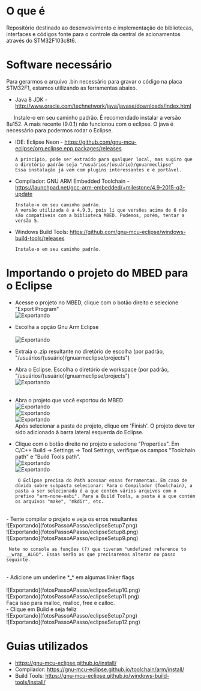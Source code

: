 # O que é
Repositório destinado ao desenvolvimento e implementação de bibliotecas, interfaces e códigos fonte para o controle da central de acionamentos através do STM32F103c8t6.

# Software necessário
Para gerarmos o arquivo .bin necessário para gravar o código na placa STM32F1, estamos utilizando as ferramentas abaixo.
- Java 8 JDK - http://www.oracle.com/technetwork/java/javase/downloads/index.html

      Instale-o em seu caminho padrão. 
      É recomendado instalar a versão 8u152. A mais recente (9.0.1) não funcionou com o eclipse.
      O java é necessário para podermos rodar o Eclipse.

- IDE: Eclipse Neon -  https://github.com/gnu-mcu-eclipse/org.eclipse.epp.packages/releases

      A princípio, pode ser extraído para qualquer local, mas sugiro que o diretório padrão seja "/usuários/(usuário)/gnuarmeclipse"
      Essa instalação já vem com plugins interessantes e é portável. 
      
      
- Compilador: GNU ARM Embedded Toolchain -  https://launchpad.net/gcc-arm-embedded/+milestone/4.9-2015-q3-update
      
      
      Instale-o em seu caminho padrão.
      A versão utilizada é a 4.9.3, pois li que versões acima de 6 não são compatíveis com a biblioteca MBED. Podemos, porém, tentar a versão 5.
      
- Windows Build Tools: https://github.com/gnu-mcu-eclipse/windows-build-tools/releases
      
      Instale-o em seu caminho padrão.
        
# Importando o projeto do MBED para o Eclipse
- Acesse o projeto no MBED, clique com o botão direito e selecione "Export Program"<br>
![Exportando](fotosPassoAPasso/mbedExport1.png)<br>
- Escolha a opção Gnu Arm Eclipse<br><br>
![Exportando](fotosPassoAPasso/mbedExport2.png)<br>
- Extraia o .zip resultante no diretório de escolha (por padrão, "/usuários/(usuário)/gnuarmeclipse/projects")<br>
- Abra o  Eclipse. Escolha o diretório de workspace (por padrão, "/usuários/(usuário)/gnuarmeclipse/projects")<br>
![Exportando](fotosPassoAPasso/eclipseSetup1.png)<br><br>
- Abra o projeto que você exportou do MBED<br>
![Exportando](fotosPassoAPasso/eclipseSetup2.png)<br>
![Exportando](fotosPassoAPasso/eclipseSetup3.png)<br>
![Exportando](fotosPassoAPasso/eclipseSetup4.png)<br>
Após selecionar a pasta do projeto, clique em 'Finish'. O projeto deve ter sido adicionado à barra lateral esquerda do Eclipse.

- Clique com o botão direito no projeto e selecione "Properties". Em C/C++ Build -> Settings -> Tool Settings, verifique os campos "Toolchain path" e "Build Tools path". <br>
![Exportando](fotosPassoAPasso/eclipseSetup5.png)<br>
![Exportando](fotosPassoAPasso/eclipseSetup6.png)<br>

       O Eclipse precisa do Path acessar essas ferramentas. Em caso de dúvida sobre subpasta selecionar: Para o Compilador (Toolchain), a pasta a ser selecionada é a que contém vários arquivos com o prefixo "arm-none-eabi". Para a Build Tools, a pasta é a que contém os arquivos "make", "mkdir", etc. 

<br>
- Tente compilar o projeto e veja os erros resultantes<br>
![Exportando](fotosPassoAPasso/eclipseSetup7.png)<br>
![Exportando](fotosPassoAPasso/eclipseSetup8.png)<br>
![Exportando](fotosPassoAPasso/eclipseSetup9.png)<br>
     
     Note no console as funções (?) que tiveram "undefined reference to __wrap__ALGO". Essas serão as que precisaremos alterar no passo seguinte.
 
 <br>
- Adicione um underline *_* em algumas linker flags<br><br>
![Exportando](fotosPassoAPasso/eclipseSetup10.png)<br>
![Exportando](fotosPassoAPasso/eclipseSetup11.png)<br>
Faça isso para malloc, realloc, free e calloc.
<br>
- Clique em Build e seja feliz<br>
![Exportando](fotosPassoAPasso/eclipseSetup7.png)<br>
![Exportando](fotosPassoAPasso/eclipseSetup12.png)<br>


# Guias utilizados
- https://gnu-mcu-eclipse.github.io/install/
- Compilador: https://gnu-mcu-eclipse.github.io/toolchain/arm/install/
- Build Tools: https://gnu-mcu-eclipse.github.io/windows-build-tools/install/
